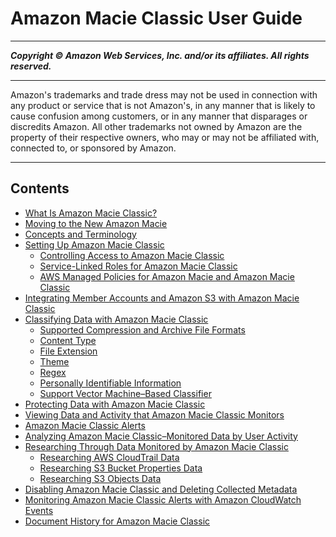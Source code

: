 # Amazon Macie Classic User Guide

-----
*****Copyright &copy; Amazon Web Services, Inc. and/or its affiliates. All rights reserved.*****

-----
Amazon's trademarks and trade dress may not be used in 
     connection with any product or service that is not Amazon's, 
     in any manner that is likely to cause confusion among customers, 
     or in any manner that disparages or discredits Amazon. All other 
     trademarks not owned by Amazon are the property of their respective
     owners, who may or may not be affiliated with, connected to, or 
     sponsored by Amazon.

-----
## Contents
+ [What Is Amazon Macie Classic?](what-is-macie.md)
+ [Moving to the New Amazon Macie](macie-migration.md)
+ [Concepts and Terminology](macie-concepts.md)
+ [Setting Up Amazon Macie Classic](macie-setting-up.md)
   + [Controlling Access to Amazon Macie Classic](macie-access-control.md)
   + [Service-Linked Roles for Amazon Macie Classic](using-service-linked-roles.md)
   + [AWS Managed Policies for Amazon Macie and Amazon Macie Classic](security-iam-awsmanpol.md)
+ [Integrating Member Accounts and Amazon S3 with Amazon Macie Classic](macie-integration.md)
+ [Classifying Data with Amazon Macie Classic](macie-classify-data.md)
   + [Supported Compression and Archive File Formats](macie-compression-archive-formats.md)
   + [Content Type](macie-classify-objects-content-type.md)
   + [File Extension](macie-classify-objects-file-extension.md)
   + [Theme](macie-classify-objects-theme.md)
   + [Regex](macie-classify-objects-regex.md)
   + [Personally Identifiable Information](macie-classify-objects-pii.md)
   + [Support Vector Machine–Based Classifier](macie-classify-objects-classifier.md)
+ [Protecting Data with Amazon Macie Classic](macie-protect-data.md)
+ [Viewing Data and Activity that Amazon Macie Classic Monitors](macie-dashboard.md)
+ [Amazon Macie Classic Alerts](macie-alerts.md)
+ [Analyzing Amazon Macie Classic–Monitored Data by User Activity](macie-users.md)
+ [Researching Through Data Monitored by Amazon Macie Classic](macie-research.md)
   + [Researching AWS CloudTrail Data](cloudtraildata.md)
   + [Researching S3 Bucket Properties Data](s3bucketsdata.md)
   + [Researching S3 Objects Data](s3objectsdata.md)
+ [Disabling Amazon Macie Classic and Deleting Collected Metadata](macie-disable.md)
+ [Monitoring Amazon Macie Classic Alerts with Amazon CloudWatch Events](macie-cloudwatch.md)
+ [Document History for Amazon Macie Classic](doc-history.md)
